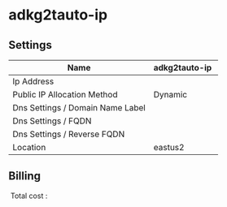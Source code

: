 # adkg2tauto-ip

## Settings


| Name | adkg2tauto-ip  |
| --- | --- |
| Ip Address |   |
| Public IP Allocation Method | Dynamic  |
| Dns Settings / Domain Name Label |   |
| Dns Settings / FQDN |   |
| Dns Settings / Reverse FQDN |   |
| Location | eastus2  |







## Billing
 Total cost : 
